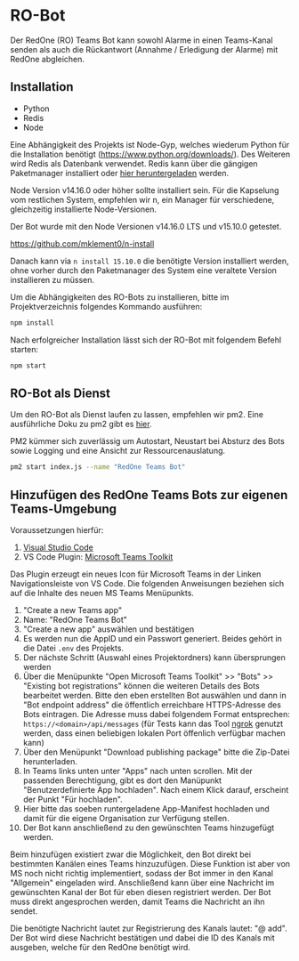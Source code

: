 # RO-Bot

Der RedOne (RO) Teams Bot kann sowohl Alarme in einen Teams-Kanal senden als auch die Rückantwort (Annahme / Erledigung der Alarme) mit RedOne abgleichen.

## Installation

- Python
- Redis
- Node

Eine Abhängigkeit des Projekts ist Node-Gyp, welches wiederum Python für die Installation benötigt (https://www.python.org/downloads/).
Des Weiteren wird Redis als Datenbank verwendet. Redis kann über die gängigen Paketmanager installiert oder [hier heruntergeladen](https://redis.io/download) werden.

Node Version v14.16.0 oder höher sollte installiert sein.
Für die Kapselung vom restlichen System, empfehlen wir n, ein Manager für verschiedene, gleichzeitig installierte Node-Versionen.

Der Bot wurde mit den Node Versionen v14.16.0 LTS und v15.10.0 getestet.

https://github.com/mklement0/n-install

Danach kann via `n install 15.10.0` die benötigte Version installiert werden, ohne vorher durch den Paketmanager des System eine veraltete Version installieren zu müssen.

Um die Abhängigkeiten des RO-Bots zu installieren, bitte im Projektverzeichnis folgendes Kommando ausführen:

```bash
npm install
```

Nach erfolgreicher Installation lässt sich der RO-Bot mit folgendem Befehl starten:

```bash
npm start
```

## RO-Bot als Dienst

Um den RO-Bot als Dienst laufen zu lassen, empfehlen wir pm2. Eine ausführliche Doku zu pm2 gibt es [hier](https://pm2.keymetrics.io/docs/usage/pm2-doc-single-page/).

PM2 kümmer sich zuverlässig um Autostart, Neustart bei Absturz des Bots sowie Logging und eine Ansicht zur Ressourcenauslatung.

```bash
pm2 start index.js --name "RedOne Teams Bot"
```

## Hinzufügen des RedOne Teams Bots zur eigenen Teams-Umgebung

Voraussetzungen hierfür:

1. [Visual Studio Code](https://code.visualstudio.com/Download)
2. VS Code Plugin: [Microsoft Teams Toolkit](https://marketplace.visualstudio.com/items?itemName=TeamsDevApp.ms-teams-vscode-extension)

Das Plugin erzeugt ein neues Icon für Microsoft Teams in der Linken Navigationsleiste von VS Code.
Die folgenden Anweisungen beziehen sich auf die Inhalte des neuen MS Teams Menüpunkts.

1. "Create a new Teams app"
2. Name: "RedOne Teams Bot"
3. "Create a new app" auswählen und bestätigen
4. Es werden nun die AppID und ein Passwort generiert. Beides gehört in die Datei `.env` des Projekts.
5. Der nächste Schritt (Auswahl eines Projektordners) kann übersprungen werden
6. Über die Menüpunkte "Open Microsoft Teams Toolkit" >> "Bots" >> "Existing bot registrations" können die weiteren Details des Bots bearbeitet werden. Bitte den eben erstellten Bot auswählen und dann in "Bot endpoint address" die öffentlich erreichbare HTTPS-Adresse des Bots eintragen. Die Adresse muss dabei folgendem Format entsprechen: `https://<domain>/api/messages`
   (für Tests kann das Tool [ngrok](https://ngrok.com/) genutzt werden, dass einen beliebigen lokalen Port öffenlich verfügbar machen kann)
7. Über den Menüpunkt "Download publishing package" bitte die Zip-Datei herunterladen.
8. In Teams links unten unter "Apps" nach unten scrollen. Mit der passenden Berechtigung, gibt es dort den Manüpunkt "Benutzerdefinierte App hochladen". Nach einem Klick darauf, erscheint der Punkt "Für <Organisation> hochladen".
9. Hier bitte das soeben runtergeladene App-Manifest hochladen und damit für die eigene Organisation zur Verfügung stellen.
10. Der Bot kann anschließend zu den gewünschten Teams hinzugefügt werden.

Beim hinzufügen existiert zwar die Möglichkeit, den Bot direkt bei bestimmten Kanälen eines Teams hinzuzufügen. Diese Funktion ist aber von MS noch nicht richtig implementiert, sodass der Bot immer in den Kanal "Allgemein" eingeladen wird.
Anschließend kann über eine Nachricht im gewünschten Kanal der Bot für eben diesen registriert werden. Der Bot muss direkt angesprochen werden, damit Teams die Nachricht an ihn sendet.

Die benötigte Nachricht lautet zur Registrierung des Kanals lautet: "@<Botname> add".
Der Bot wird diese Nachricht bestätigen und dabei die ID des Kanals mit ausgeben, welche für den RedOne benötigt wird.
